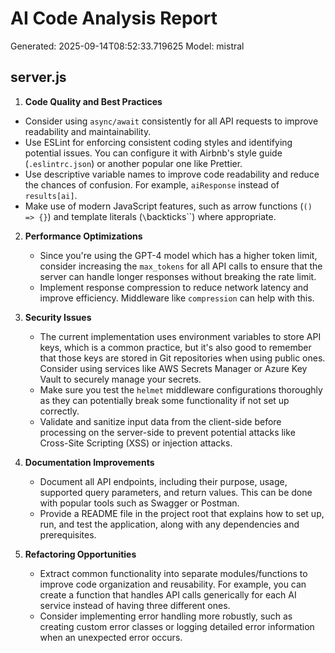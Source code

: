 # AI Code Analysis Report
Generated: 2025-09-14T08:52:33.719625
Model: mistral

## server.js
 1. **Code Quality and Best Practices**
   - Consider using `async/await` consistently for all API requests to improve readability and maintainability.
   - Use ESLint for enforcing consistent coding styles and identifying potential issues. You can configure it with Airbnb's style guide (`.eslintrc.json`) or another popular one like Prettier.
   - Use descriptive variable names to improve code readability and reduce the chances of confusion. For example, `aiResponse` instead of `results[ai]`.
   - Make use of modern JavaScript features, such as arrow functions (`() => {}`) and template literals (`\`backticks\``) where appropriate.

2. **Performance Optimizations**
   - Since you're using the GPT-4 model which has a higher token limit, consider increasing the `max_tokens` for all API calls to ensure that the server can handle longer responses without breaking the rate limit.
   - Implement response compression to reduce network latency and improve efficiency. Middleware like `compression` can help with this.

3. **Security Issues**
   - The current implementation uses environment variables to store API keys, which is a common practice, but it's also good to remember that those keys are stored in Git repositories when using public ones. Consider using services like AWS Secrets Manager or Azure Key Vault to securely manage your secrets.
   - Make sure you test the `helmet` middleware configurations thoroughly as they can potentially break some functionality if not set up correctly.
   - Validate and sanitize input data from the client-side before processing on the server-side to prevent potential attacks like Cross-Site Scripting (XSS) or injection attacks.

4. **Documentation Improvements**
   - Document all API endpoints, including their purpose, usage, supported query parameters, and return values. This can be done with popular tools such as Swagger or Postman.
   - Provide a README file in the project root that explains how to set up, run, and test the application, along with any dependencies and prerequisites.

5. **Refactoring Opportunities**
   - Extract common functionality into separate modules/functions to improve code organization and reusability. For example, you can create a function that handles API calls generically for each AI service instead of having three different ones.
   - Consider implementing error handling more robustly, such as creating custom error classes or logging detailed error information when an unexpected error occurs.

